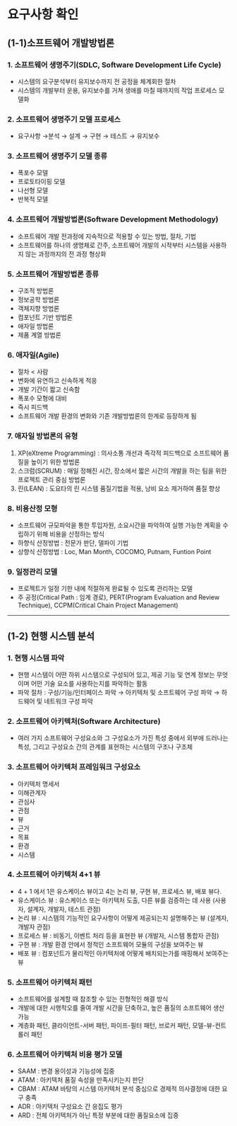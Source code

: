 # 요구사항 확인

## (1-1)소프트웨어 개발방법론

### 1. 소프트웨어 생명주기(SDLC, Software Development Life Cycle)
- 시스템의 요구분석부터 유지보수까지 전 공정을 체계회한 절차
- 시스템의 개발부터 운용, 유지보수를 거쳐 생애를 마칠 때까지의 작업 프로세스 모델화


### 2. 소프트웨어 생명주기 모델 프로세스
- 요구사항 →분석 → 설계 → 구현 → 테스트 → 유지보수


### 3. 소프트웨어 생명주기 모델 종류
- 폭포수 모델
- 프로토타이핑 모델
- 나선형 모델
- 반복적 모델


### 4. 소프트웨어 개발방법론(Software Development Methodology)
- 소프트웨어 개발 전과정에 지속적으로 적용할 수 있는 방법, 절차, 기법
- 소프트웨어를 하나의 생명체로 간주, 소프트웨어 개발의 시작부터 시스템을 사용하지 않는 과정까지의 전 과정 형상화


### 5. 소프트웨어 개발방법론 종류
- 구조적 방법론
- 정보공학 방법론
- 객체지향 방법론
- 컴포넌트 기반 방법론
- 애자일 방법론
- 제품 계열 방법론


### 6. 애자일(Agile)
- 절차 < 사람
- 변화에 유연하고 신속하게 적응
- 개발 기간이 짧고 신속함
- 폭포수 모형에 대비
- 즉시 피드백
- 소프트웨어 개발 환경의 변화와 기존 개발방법론의 한계로 등장하게 됨


### 7. 애자일 방법론의 유형
1) XP(eXtreme Programming) : 의사소통 개선과 즉각적 피드백으로 소프트웨어 품질을 높이기 위한 방법론
2) 스크럼(SCRUM) : 매일 정해진 시간, 장소에서 짧은 시간의 개발을 하는 팀을 위한 프로젝트 관리 중심 방법론
3) 린(LEAN) : 도요타의 린 시스템 품질기법을 적용, 낭비 요소 제거하여 품질 향상 


### 8. 비용산정 모형
- 소프트웨어 규모파악을 통한 투입자원, 소요시간을 파악하여 실행 가능한 계획을 수립하기 위해 비용을 산정하는 방식
- 하향식 산정방법 : 전문가 판단, 델파이 기법
- 상향식 산정방법 : Loc, Man Month, COCOMO, Putnam, Funtion Point

### 9. 일정관리 모델
- 프로젝트가 일정 기한 내에 적절하게 완료될 수 있도록 관리하는 모델
- 주 공정(Critical Path : 임계 경로), PERT(Program Evaluation and Review Technique), CCPM(Critical Chain Project Management)


___


## (1-2) 현행 시스템 분석

### 1. 현행 시스템 파악
- 현행 시스템이 어떤 하위 시스템으로 구성되어 있고, 제공 기능 및 연계 정보는 무엇이며 어떤 기술 요소를 사용하는지를 파악하는 활동
- 파악 절차 : 구성/기능/인터페이스 파악 → 아키텍처 및 소프트웨어 구성 파악 → 하드웨어 및 네트워크 구성 파악

### 2. 소프트웨어 아키텍처(Software Architecture)
- 여러 가지 소프트웨어 구성요소와 그 구성요소가 가진 특성 중에서 외부에 드러나는 특성, 그리고 구성요소 간의 관계를 표현하는 시스템의 구조나 구조체

### 3. 소프트웨어 아키텍처 프레임워크 구성요소
- 아키텍처 명세서
- 이해관계자
- 관심사
- 관점
- 뷰
- 근거
- 목표
- 환경
- 시스템

### 4. 소프트웨어 아키텍처 4+1 뷰
- 4 + 1 에서 1은 유스케이스 뷰이고 4는 논리 뷰, 구현 뷰, 프로세스 뷰, 배포 뷰다.
- 유스케이스 뷰 : 유스케이스 또는 아키텍처 도출, 다른 뷰를 검증하는 데 사용 (사용자, 설계자, 개발자, 테스트 관점)
- 논리 뷰 : 시스템의 기능적인 요구사항이 어떻게 제공되는지 설명해주는 뷰 (설계자, 개발자 관점)
- 프로세스 뷰 : 비동기, 이벤트 처리 등을 표현한 뷰 (개발자, 시스템 통합자 관점)
- 구현 뷰 : 개발 환경 안에서 정적인 소프트웨어 모듈의 구성을 보여주는 뷰
- 배포 뷰 : 컴포넌트가 물리적인 아키텍처에 어떻게 배치되는가를 매핑해서 보여주는 뷰

### 5. 소프트웨어 아키텍처 패턴
- 소프트웨어를 설계할 때 참조할 수 있는 전형적인 해결 방식
- 개발에 대한 시행착오를 줄여 개발 시간을 단축하고, 높은 품질의 소프트웨어 생산 가능
- 계층화 패턴, 클라이언트-서버 패턴, 파이프-필터 패턴, 브로커 패턴, 모델-뷰-컨트롤러 패턴

### 6. 소프트웨어 아키텍처 비용 평가 모델
- SAAM : 변경 용이성과 기능성에 집중
- ATAM : 아키텍처 품질 속성을 만족시키는지 판단
- CBAM : ATAM 바탕의 시스템 아키텍처 분석 중심으로 경제적 의사결정에 대한 요구 충족
- ADR : 아키텍처 구성요소 간 응집도 평가
- ARD : 전체 아키텍처가 아닌 특정 부분에 대한 품질요소에 집중
